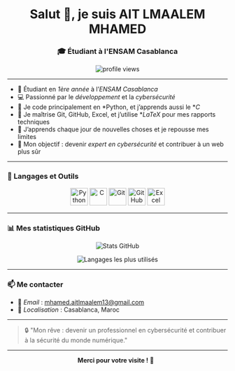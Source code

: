 <h1 align="center">Salut 👋, je suis AIT LMAALEM MHAMED </h1>
<h3 align="center">🎓 Étudiant à l'ENSAM Casablanca </h3>

<p align="center">
  <img src="https://komarev.com/ghpvc/?username=mhamed-aitlmaalem&label=Vues%20du%20profil&color=0e75b6&style=flat" alt="profile views" />
</p>

---

- 🏫 Étudiant en *1ère année* à l’*ENSAM Casablanca*
- 💻 Passionné par le *développement* et la *cybersécurité*
- 🐍 Je code principalement en *Python, et j’apprends aussi le **C*
- 🔧 Je maîtrise Git, GitHub, Excel, et j’utilise **LaTeX* pour mes rapports techniques
- 🌱 J’apprends chaque jour de nouvelles choses et je repousse mes limites
- 🎯 Mon objectif : devenir *expert en cybersécurité* et contribuer à un web plus sûr

---

### 🧰 Langages et Outils

<p align="center">
  <img src="https://cdn.jsdelivr.net/gh/devicons/devicon/icons/python/python-original.svg" alt="Python" width="40" height="40"/>
  <img src="https://cdn.jsdelivr.net/gh/devicons/devicon/icons/c/c-original.svg" alt="C" width="40" height="40"/>
  <img src="https://cdn.jsdelivr.net/gh/devicons/devicon/icons/git/git-original.svg" alt="Git" width="40" height="40"/>
  <img src="https://images.seeklogo.com/logo-png/30/2/github-logo-png_seeklogo-304612.png" alt="GitHub" width="40" height="40"/>
  <img src="https://img.icons8.com/color/48/000000/microsoft-excel-2019.png" alt="Excel" width="40" height="40"/>
</p>

---

### 📊 Mes statistiques GitHub

<p align="center">
  <img src="https://github-readme-stats.vercel.app/api?username=mhamed-aitlmaalem&show_icons=true&locale=fr&theme=tokyonight" alt="Stats GitHub" />
</p>

<p align="center">
  <img src="https://github-readme-stats.vercel.app/api/top-langs?username=mhamed-aitlmaalem&show_icons=true&locale=fr&layout=compact&theme=tokyonight" alt="Langages les plus utilisés" />
</p>

---

### 📫 Me contacter

- 📧 *Email* : mhamed.aitlmaalem13@gmail.com  
- 📍 *Localisation* : Casablanca, Maroc

---

> 🔒 "Mon rêve : devenir un professionnel en cybersécurité et contribuer à la sécurité du monde numérique."

---

<p align="center">
  <b>Merci pour votre visite !</b> 👀  
</p>
